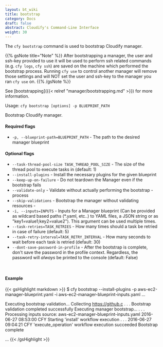 ```yaml
---
layout: bt_wiki
title: bootstrap
category: Docs
draft: false
abstract: Cloudify's Command-Line Interface
weight: 30
---
```


The `cfy bootstrap` command is used to bootstrap Cloudify manager.

{{% gsNote title="Note" %}}
After bootstrapping a manager, the user and ssh-key provided to use it will be used to perform ssh related commands (e.g. `cfy logs`, `cfy ssh`) are saved on the machine which performed the bootstrap process. Running `cfy use` to control another manager will remove those settings and will NOT set the user and ssh-key to the manager you ran `cfy use` on.
{{% /gsNote %}}

See [bootstrapping]({{< relref "manager/bootstrapping.md" >}}) for more information.


Usage: `cfy bootstrap [options] -p BLUEPRINT_PATH`

Bootstrap Cloudify manager.

#### Required flags

*  `-p, --blueprint-path=BLUEPRINT_PATH` -
                        The path to the desired manager blueprint

#### Optional flags

*  `--task-thread-pool-size TASK_THREAD_POOL_SIZE` -
                        The size of the thread pool to execute tasks in
                        (default: 1)
*  `--install-plugins` -    Install the necessary plugins for the given blueprint
*  `--keep-up-on-failure` - Do not teardown the Manager even if the bootstrap
                        fails
*  `--validate-only` -     Validate without actually performing the bootstrap -
                        process
*  `--skip-validations` -   Bootstrap the manager without validating resources -
*  `-i, --inputs=INPUTS` -
                        Inputs for a Manager blueprint (Can be provided as
                        wildcard based paths (*.yaml, etc..) to YAML files, a
                        JSON string or as "key1=value1;key2=value2"). This
                        argument can be used multiple times.
*  `--task-retries=TASK_RETRIES` -
                        How many times should a task be retried in case of
                        failure (default: 5)
*  `--task-retry-interval=TASK_RETRY_INTERVAL` -
                        How many seconds to wait before each task is retried
                        (default: 30)
* `--dont-save-password-in-profile` - 
                        After the bootstrap is complete, don't save the 
                        password in the profile context. Regardless, the 
                        password will *always* be printed to the console 
                        (default: False)

&nbsp;
#### Example

{{< gsHighlight  markdown  >}}
$ cfy bootstrap --install-plugins -p aws-ec2-manager-blueprint.yaml -i aws-ec2-manager-blueprint-inputs.yaml
...

Executing bootstrap validation...
Collecting https://github.c
.
.
.
Bootstrap validation completed successfully
Executing manager bootstrap...
.
.
.
Processing inputs source: aws-ec2-manager-blueprint-inputs.yaml
2016-06-27 08:53:00 CFY <manager> Starting 'install' workflow execution
.
.
.
2016-06-27 09:04:21 CFY <manager> 'execute_operation' workflow execution succeeded
Bootstrap complete

...
{{< /gsHighlight >}}
